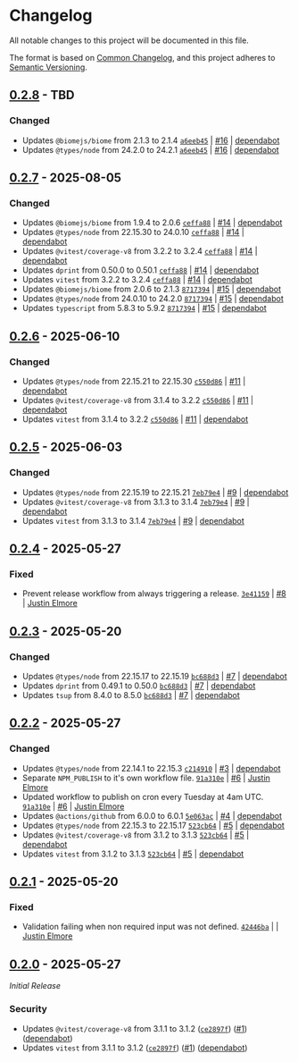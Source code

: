 # Changelog

All notable changes to this project will be documented in this file.

The format is based on [Common Changelog](https://common-changelog.org),
and this project adheres to [Semantic Versioning](https://semver.org/spec/v2.0.0.html).

## [0.2.8] - TBD

### Changed

- Updates `@biomejs/biome` from 2.1.3 to 2.1.4 [`a6eeb45`](https://github.com/jelmore1674/github-action-helpers/commit/a6eeb4528a77519c464bb8fbf776dea9c429eb78) | [#16](https://github.com/jelmore1674/github-action-helpers/pull/16) | [dependabot](https://github.com/apps/dependabot)
- Updates `@types/node` from 24.2.0 to 24.2.1 [`a6eeb45`](https://github.com/jelmore1674/github-action-helpers/commit/a6eeb4528a77519c464bb8fbf776dea9c429eb78) | [#16](https://github.com/jelmore1674/github-action-helpers/pull/16) | [dependabot](https://github.com/apps/dependabot)

## [0.2.7] - 2025-08-05

### Changed

- Updates `@biomejs/biome` from 1.9.4 to 2.0.6 [`ceffa88`](https://github.com/jelmore1674/github-action-helpers/commit/ceffa88b567801917ba51f750f7015bb4c7821d7) | [#14](https://github.com/jelmore1674/github-action-helpers/pull/14) | [dependabot](https://github.com/apps/dependabot)
- Updates `@types/node` from 22.15.30 to 24.0.10 [`ceffa88`](https://github.com/jelmore1674/github-action-helpers/commit/ceffa88b567801917ba51f750f7015bb4c7821d7) | [#14](https://github.com/jelmore1674/github-action-helpers/pull/14) | [dependabot](https://github.com/apps/dependabot)
- Updates `@vitest/coverage-v8` from 3.2.2 to 3.2.4 [`ceffa88`](https://github.com/jelmore1674/github-action-helpers/commit/ceffa88b567801917ba51f750f7015bb4c7821d7) | [#14](https://github.com/jelmore1674/github-action-helpers/pull/14) | [dependabot](https://github.com/apps/dependabot)
- Updates `dprint` from 0.50.0 to 0.50.1 [`ceffa88`](https://github.com/jelmore1674/github-action-helpers/commit/ceffa88b567801917ba51f750f7015bb4c7821d7) | [#14](https://github.com/jelmore1674/github-action-helpers/pull/14) | [dependabot](https://github.com/apps/dependabot)
- Updates `vitest` from 3.2.2 to 3.2.4 [`ceffa88`](https://github.com/jelmore1674/github-action-helpers/commit/ceffa88b567801917ba51f750f7015bb4c7821d7) | [#14](https://github.com/jelmore1674/github-action-helpers/pull/14) | [dependabot](https://github.com/apps/dependabot)
- Updates `@biomejs/biome` from 2.0.6 to 2.1.3 [`8717394`](https://github.com/jelmore1674/github-action-helpers/commit/8717394535ae5f9e0b0f41f055b7c3ac6ae801f5) | [#15](https://github.com/jelmore1674/github-action-helpers/pull/15) | [dependabot](https://github.com/apps/dependabot)
- Updates `@types/node` from 24.0.10 to 24.2.0 [`8717394`](https://github.com/jelmore1674/github-action-helpers/commit/8717394535ae5f9e0b0f41f055b7c3ac6ae801f5) | [#15](https://github.com/jelmore1674/github-action-helpers/pull/15) | [dependabot](https://github.com/apps/dependabot)
- Updates `typescript` from 5.8.3 to 5.9.2 [`8717394`](https://github.com/jelmore1674/github-action-helpers/commit/8717394535ae5f9e0b0f41f055b7c3ac6ae801f5) | [#15](https://github.com/jelmore1674/github-action-helpers/pull/15) | [dependabot](https://github.com/apps/dependabot)

## [0.2.6] - 2025-06-10

### Changed

- Updates `@types/node` from 22.15.21 to 22.15.30 [`c550d86`](https://github.com/jelmore1674/github-action-helpers/commit/c550d86fe3a5c81f5f27c25bfe29f6f2a9b862a5) | [#11](https://github.com/jelmore1674/github-action-helpers/pull/11) | [dependabot](https://github.com/apps/dependabot)
- Updates `@vitest/coverage-v8` from 3.1.4 to 3.2.2 [`c550d86`](https://github.com/jelmore1674/github-action-helpers/commit/c550d86fe3a5c81f5f27c25bfe29f6f2a9b862a5) | [#11](https://github.com/jelmore1674/github-action-helpers/pull/11) | [dependabot](https://github.com/apps/dependabot)
- Updates `vitest` from 3.1.4 to 3.2.2 [`c550d86`](https://github.com/jelmore1674/github-action-helpers/commit/c550d86fe3a5c81f5f27c25bfe29f6f2a9b862a5) | [#11](https://github.com/jelmore1674/github-action-helpers/pull/11) | [dependabot](https://github.com/apps/dependabot)

## [0.2.5] - 2025-06-03

### Changed

- Updates `@types/node` from 22.15.19 to 22.15.21 [`7eb79e4`](https://github.com/jelmore1674/github-action-helpers/commit/7eb79e46fb80b0b92fd008a62abd6227807332e7) | [#9](https://github.com/jelmore1674/github-action-helpers/pull/9) | [dependabot](https://github.com/apps/dependabot)
- Updates `@vitest/coverage-v8` from 3.1.3 to 3.1.4 [`7eb79e4`](https://github.com/jelmore1674/github-action-helpers/commit/7eb79e46fb80b0b92fd008a62abd6227807332e7) | [#9](https://github.com/jelmore1674/github-action-helpers/pull/9) | [dependabot](https://github.com/apps/dependabot)
- Updates `vitest` from 3.1.3 to 3.1.4 [`7eb79e4`](https://github.com/jelmore1674/github-action-helpers/commit/7eb79e46fb80b0b92fd008a62abd6227807332e7) | [#9](https://github.com/jelmore1674/github-action-helpers/pull/9) | [dependabot](https://github.com/apps/dependabot)

## [0.2.4] - 2025-05-27

### Fixed

- Prevent release workflow from always triggering a release. [`3e41159`](https://github.com/jelmore1674/github-action-helpers/commit/3e41159a00d5df7d5b19a771ca904ed81c9cd29d) | [#8](https://github.com/jelmore1674/github-action-helpers/pull/8) | [Justin Elmore](https://github.com/jelmore1674)

## [0.2.3] - 2025-05-20

### Changed

- Updates `@types/node` from 22.15.17 to 22.15.19 [`bc688d3`](https://github.com/jelmore1674/github-action-helpers/commit/bc688d314fcc40e299f2c1d26990bae68213fc47) | [#7](https://github.com/jelmore1674/github-action-helpers/pull/7) | [dependabot](https://github.com/apps/dependabot)
- Updates `dprint` from 0.49.1 to 0.50.0 [`bc688d3`](https://github.com/jelmore1674/github-action-helpers/commit/bc688d314fcc40e299f2c1d26990bae68213fc47) | [#7](https://github.com/jelmore1674/github-action-helpers/pull/7) | [dependabot](https://github.com/apps/dependabot)
- Updates `tsup` from 8.4.0 to 8.5.0 [`bc688d3`](https://github.com/jelmore1674/github-action-helpers/commit/bc688d314fcc40e299f2c1d26990bae68213fc47) | [#7](https://github.com/jelmore1674/github-action-helpers/pull/7) | [dependabot](https://github.com/apps/dependabot)

## [0.2.2] - 2025-05-27

### Changed

- Updates `@types/node` from 22.14.1 to 22.15.3 [`c214910`](https://github.com/jelmore1674/github-action-helpers/commit/c214910426327085a5705f0bc9a6333fedfe919d) | [#3](https://github.com/jelmore1674/github-action-helpers/pull/3) | [dependabot](https://github.com/apps/dependabot)
- Separate `NPM_PUBLISH` to it's own workflow file. [`91a310e`](https://github.com/jelmore1674/github-action-helpers/commit/91a310eea510022b5631108da03f1582c97f9d45) | [#6](https://github.com/jelmore1674/github-action-helpers/pull/6) | [Justin Elmore](https://github.com/jelmore1674)
- Updated workflow to publish on cron every Tuesday at 4am UTC. [`91a310e`](https://github.com/jelmore1674/github-action-helpers/commit/91a310eea510022b5631108da03f1582c97f9d45) | [#6](https://github.com/jelmore1674/github-action-helpers/pull/6) | [Justin Elmore](https://github.com/jelmore1674)
- Updates `@actions/github` from 6.0.0 to 6.0.1 [`5e063ac`](https://github.com/jelmore1674/github-action-helpers/commit/5e063ac915fdce33dc189ca534c772b28f40beba) | [#4](https://github.com/jelmore1674/github-action-helpers/pull/4) | [dependabot](https://github.com/apps/dependabot)
- Updates `@types/node` from 22.15.3 to 22.15.17 [`523cb64`](https://github.com/jelmore1674/github-action-helpers/commit/523cb64fb0ca2aa2fef1e989420bf76423fff2f0) | [#5](https://github.com/jelmore1674/github-action-helpers/pull/5) | [dependabot](https://github.com/apps/dependabot)
- Updates `@vitest/coverage-v8` from 3.1.2 to 3.1.3 [`523cb64`](https://github.com/jelmore1674/github-action-helpers/commit/523cb64fb0ca2aa2fef1e989420bf76423fff2f0) | [#5](https://github.com/jelmore1674/github-action-helpers/pull/5) | [dependabot](https://github.com/apps/dependabot)
- Updates `vitest` from 3.1.2 to 3.1.3 [`523cb64`](https://github.com/jelmore1674/github-action-helpers/commit/523cb64fb0ca2aa2fef1e989420bf76423fff2f0) | [#5](https://github.com/jelmore1674/github-action-helpers/pull/5) | [dependabot](https://github.com/apps/dependabot)

## [0.2.1] - 2025-05-20

### Fixed

- Validation failing when non required input was not defined. [`42446ba`](https://github.com/jelmore1674/github-action-helpers/commit/42446ba88011e3486ec08b1ddd0809ecd737a12a) | | [Justin Elmore](https://github.com/jelmore1674)

## [0.2.0] - 2025-05-27

_Initial Release_

### Security

- Updates `@vitest/coverage-v8` from 3.1.1 to 3.1.2 ([`ce2897f`](https://github.com/jelmore1674/github-action-helpers/commit/ce2897f495b6fef2da88a6f5164c4f661ccd64a7)) ([#1](https://github.com/jelmore1674/github-action-helpers/pull/1)) ([dependabot](https://github.com/apps/dependabot))
- Updates `vitest` from 3.1.1 to 3.1.2 ([`ce2897f`](https://github.com/jelmore1674/github-action-helpers/commit/ce2897f495b6fef2da88a6f5164c4f661ccd64a7)) ([#1](https://github.com/jelmore1674/github-action-helpers/pull/1)) ([dependabot](https://github.com/apps/dependabot))

[0.2.8]: https://github.com/jelmore1674/github-action-helpers/releases/tag/v0.2.8
[0.2.7]: https://github.com/jelmore1674/github-action-helpers/releases/tag/v0.2.7
[0.2.6]: https://github.com/jelmore1674/github-action-helpers/releases/tag/v0.2.6
[0.2.5]: https://github.com/jelmore1674/github-action-helpers/releases/tag/v0.2.5
[0.2.4]: https://github.com/jelmore1674/github-action-helpers/releases/tag/v0.2.4
[0.2.3]: https://github.com/jelmore1674/github-action-helpers/releases/tag/v0.2.3
[0.2.2]: https://github.com/jelmore1674/github-action-helpers/releases/tag/v0.2.2
[0.2.1]: https://github.com/jelmore1674/github-action-helpers/releases/tag/v0.2.1
[0.2.0]: https://github.com/jelmore1674/github-action-helpers/releases/tag/v0.2.0
